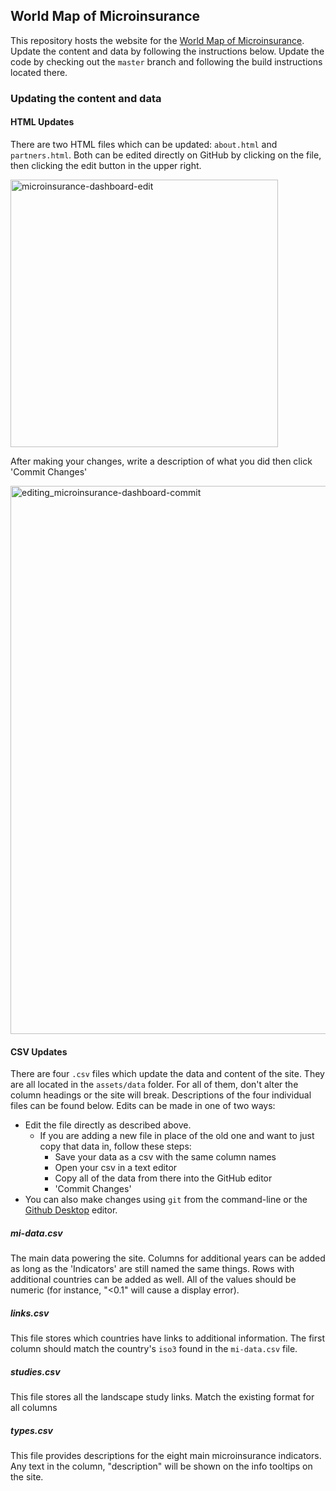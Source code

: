 ## World Map of Microinsurance

This repository hosts the website for the [World Map of Microinsurance]().
Update the content and data by following the instructions below. Update the
code by checking out the `master` branch and following the build instructions
located there.

### Updating the content and data

#### HTML Updates

There are two HTML files which can be updated: `about.html` and `partners.html`.
 Both can be edited directly on GitHub by clicking on the file, then clicking
the edit button in the upper right.

 <img width="428" alt="microinsurance-dashboard-edit" src="https://cloud.githubusercontent.com/assets/7108211/9961248/7ae2be66-5ded-11e5-8d4d-23c70d5df020.png">

After making your changes, write a description of what you did then click
'Commit Changes'

<img width="877" alt="editing_microinsurance-dashboard-commit" src="https://cloud.githubusercontent.com/assets/7108211/9961311/cd92b666-5ded-11e5-9e53-8b072481d040.png">

#### CSV Updates

There are four `.csv` files which update the data and content of the site. They
are all located in the `assets/data` folder. For all of them, don't alter the
column headings or the site will break. Descriptions of the four individual
files can be found below. Edits can be made in one of two ways:

- Edit the file directly as described above.
  - If you are adding a new file in place of the old one and want to just copy
    that data in, follow these steps:
    - Save your data as a csv with the same column names
    - Open your csv in a text editor
    - Copy all of the data from there into the GitHub editor
    - 'Commit Changes'
- You can also make changes using `git` from the command-line or the
[Github Desktop](https://desktop.github.com/) editor.

##### mi-data.csv

The main data powering the site. Columns for additional years can be added as
long as the 'Indicators' are still named the same things. Rows with additional
countries can be added as well. All of the values should be numeric (for
instance, "<0.1" will cause a display error).

##### links.csv

This file stores which countries have links to additional information. The first
column should match the country's `iso3` found in the `mi-data.csv` file.

##### studies.csv

This file stores all the landscape study links. Match the existing format for
all columns

##### types.csv

This file provides descriptions for the eight main microinsurance indicators.
Any text in the column, "description" will be shown on the info tooltips on the
site.
